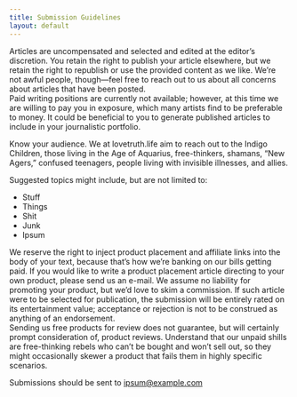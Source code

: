 ```yaml
---
title: Submission Guidelines
layout: default
---
```


Articles are uncompensated and selected and edited at the editor’s discretion.  You retain the right to publish your article elsewhere, but we retain the right to republish or use the provided content as we like.  We’re not awful people, though—feel free to reach out to us about all concerns about articles that have been posted.  
Paid writing positions are currently not available; however, at this time we are willing to pay you in exposure, which many artists find to be preferable to money.  It could be beneficial to you to generate published articles to include in your journalistic portfolio.

Know your audience.  We at lovetruth.life aim to reach out to the Indigo Children, those living in the Age of Aquarius, free-thinkers, shamans, “New Agers,” confused teenagers, people living with invisible illnesses, and allies.  

Suggested topics might include, but are not limited to:

* Stuff
* Things
* Shit
* Junk
* Ipsum

We reserve the right to inject product placement and affiliate links into the body of your text, because that’s how we’re banking on our bills getting paid.
If you would like to write a product placement article directing to your own product, please send us an e-mail.  We assume no liability for promoting your product, but we’d love to skim a commission.  If such article were to be selected for publication, the submission will be entirely rated on its entertainment value; acceptance or rejection is not to be construed as anything of an endorsement.  
Sending us free products for review does not guarantee, but will certainly prompt consideration of, product reviews.  Understand that our unpaid shills are free-thinking rebels who can’t be bought and won’t sell out, so they might occasionally skewer a product that fails them in highly specific scenarios.

Submissions should be sent to ipsum@example.com